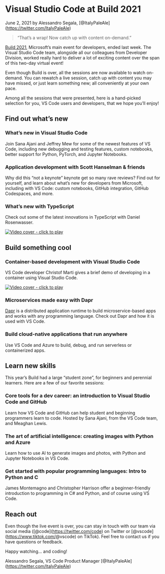 # Visual Studio Code at Build 2021

June 2, 2021 by Alessandro Segala, <span class="citation" data-cites="ItalyPaleAle">\[@ItalyPaleAle\]</span>(https://twitter.com/ItalyPaleAle)

> “That’s a wrap! Now catch up with content on-demand.”

[Build 2021](https://mybuild.microsoft.com/), Microsoft’s main event for developers, ended last week. The Visual Studio Code team, alongside all our colleagues from Developer Division, worked really hard to deliver a lot of exciting content over the span of this two-day virtual event!

Even though Build is over, all the sessions are now available to watch on-demand. You can rewatch a live session, catch up with content you may have missed, or just learn something new; all conveniently at your own pace.

Among all the sessions that were presented, here is a hand-picked selection for you, VS Code users and developers, that we hope you’ll enjoy!

## Find out what’s new

### What’s new in Visual Studio Code

Join Sana Ajani and Jeffrey Mew for some of the newest features of VS Code, including new debugging and testing features, custom notebooks, better support for Python, PyTorch, and Jupyter Notebooks.

### Application development with Scott Hanselman & friends

Why did this “not a keynote” keynote get so many rave reviews? Find out for yourself, and learn about what’s new for developers from Microsoft, including with VS Code: custom notebooks, GitHub integration, GitHub Codespaces, and more.

### What’s new with TypeScript

Check out some of the latest innovations in TypeScript with Daniel Rosenwasser.

[![Video cover - click to play](typescript.jpg)](https://mybuild.microsoft.com/sessions/45814e35-b4f7-4dc5-8ee1-6f5d103c09c2?WT.mc_id=devcloud-00000-cxa)

## Build something cool

### Container-based development with Visual Studio Code

VS Code developer Christof Marti gives a brief demo of developing in a container using Visual Studio Code.

[![Video cover - click to play](remote.jpg)](https://mybuild.microsoft.com/sessions/2b9941c4-a3f5-4c2d-8d0e-8a71912bd6d1?WT.mc_id=devcloud-00000-cxa)

### Microservices made easy with Dapr

[Dapr](https://dapr.io/) is a distributed application runtime to build microservice-based apps and works with any programming language. Check out Dapr and how it is used with VS Code.

### Build cloud-native applications that run anywhere

Use VS Code and Azure to build, debug, and run serverless or containerized apps.

## Learn new skills

This year’s Build had a large “student zone”, for beginners and perennial learners. Here are a few of our favorite sessions:

### Core tools for a dev career: an introduction to Visual Studio Code and GitHub

Learn how VS Code and GitHub can help student and beginning programmers learn to code. Hosted by Sana Ajani, from the VS Code team, and Meaghan Lewis.

### The art of artificial intelligence: creating images with Python and Azure

Learn how to use AI to generate images and photos, with Python and Jupyter Notebooks in VS Code.

### Get started with popular programming languages: Intro to Python and C

James Montemagno and Christopher Harrison offer a beginner-friendly introduction to programming in C\# and Python, and of course using VS Code.

## Reach out

Even though the live event is over, you can stay in touch with our team via social media (<span class="citation" data-cites="code">\[@code\]</span>(https://twitter.com/code) on Twitter or <span class="citation" data-cites="vscode">\[@vscode\]</span>(https://www.tiktok.com/<span class="citation" data-cites="vscode">@vscode</span>) on TikTok). Feel free to contact us if you have questions or feedback.

Happy watching… and coding!

Alessandro Segala, VS Code Product Manager <span class="citation" data-cites="ItalyPaleAle">\[@ItalyPaleAle\]</span>(https://twitter.com/ItalyPaleAle)
